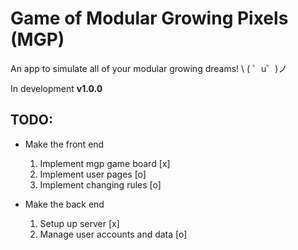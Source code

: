 Game of Modular Growing Pixels (MGP)
====================================

An app to simulate all of your modular growing dreams! \ ( ゜u゜)ノ

In development **v1.0.0**

TODO:
-----

* Make the front end
  1. Implement mgp game board [x]
  2. Implement user pages [o]
  3. Implement changing rules [o]

* Make the back end 
  1. Setup up server [x]
  2. Manage user accounts and data [o]